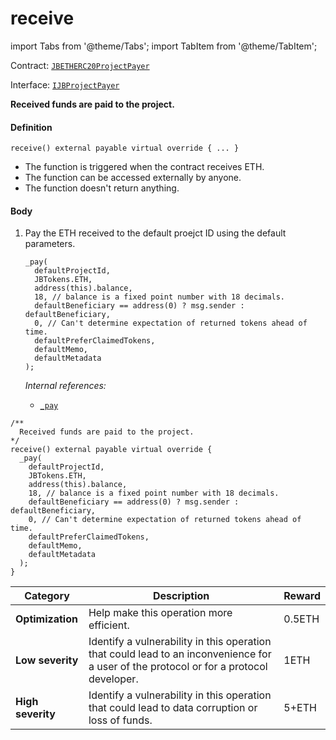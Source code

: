 # receive

import Tabs from '@theme/Tabs';
import TabItem from '@theme/TabItem';

Contract: [`JBETHERC20ProjectPayer`](/protocol/api/contracts/jbetherc20projectpayer/README.md)

Interface: [`IJBProjectPayer`](/protocol/api/interfaces/ijbprojectpayer.md)

<Tabs>
<TabItem value="Step by step" label="Step by step">

**Received funds are paid to the project.**

#### Definition

```solidity
receive() external payable virtual override { ... }
```

* The function is triggered when the contract receives ETH.
* The function can be accessed externally by anyone.
* The function doesn't return anything.

#### Body

1.  Pay the ETH received to the default proejct ID using the default parameters.

    ```solidity
    _pay(
      defaultProjectId,
      JBTokens.ETH,
      address(this).balance,
      18, // balance is a fixed point number with 18 decimals.
      defaultBeneficiary == address(0) ? msg.sender : defaultBeneficiary,
      0, // Can't determine expectation of returned tokens ahead of time.
      defaultPreferClaimedTokens,
      defaultMemo,
      defaultMetadata
    );
    ```

    _Internal references:_

    * [`_pay`](/protocol/api/contracts/jbetherc20projectpayer/write/_pay.md)

</TabItem>

<TabItem value="Code" label="Code">

```solidity
/** 
  Received funds are paid to the project.
*/
receive() external payable virtual override {
  _pay(
    defaultProjectId,
    JBTokens.ETH,
    address(this).balance,
    18, // balance is a fixed point number with 18 decimals.
    defaultBeneficiary == address(0) ? msg.sender : defaultBeneficiary,
    0, // Can't determine expectation of returned tokens ahead of time.
    defaultPreferClaimedTokens,
    defaultMemo,
    defaultMetadata
  );
}
```

</TabItem>

<TabItem value="Bug bounty" label="Bug bounty">

| Category          | Description                                                                                                                            | Reward |
| ----------------- | -------------------------------------------------------------------------------------------------------------------------------------- | ------ |
| **Optimization**  | Help make this operation more efficient.                                                                                               | 0.5ETH |
| **Low severity**  | Identify a vulnerability in this operation that could lead to an inconvenience for a user of the protocol or for a protocol developer. | 1ETH   |
| **High severity** | Identify a vulnerability in this operation that could lead to data corruption or loss of funds.                                        | 5+ETH  |

</TabItem>
</Tabs>